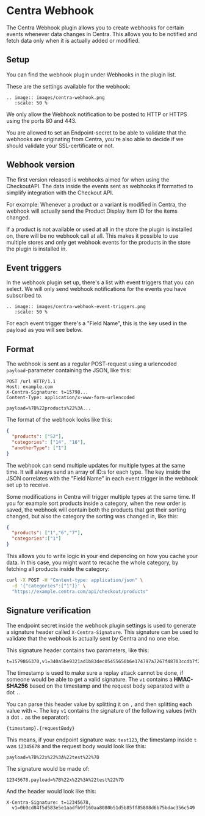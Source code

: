 # Centra Webhook

The Centra Webhook plugin allows you to create webhooks for certain events whenever data changes in Centra. This allows you to be notified and fetch data only when it is actually added or modified.

## Setup

You can find the webhook plugin under Webhooks in the plugin list.

These are the settings available for the webhook:

```eval_rst
.. image:: images/centra-webhook.png
   :scale: 50 %
```

We only allow the Webhook notification to be posted to HTTP or HTTPS using the ports 80 and 443.

You are allowed to set an Endpoint-secret to be able to validate that the webhooks are originating from Centra, you're also able to decide if we should validate your SSL-certificate or not.

## Webhook version

The first version released is webhooks aimed for when using the CheckoutAPI. The data inside the events sent as webhooks if formatted to simplify integration with the Checkout API.

For example: Whenever a product or a variant is modified in Centra, the webhook will actually send the Product Display Item ID for the items changed. 

If a product is not available or used at all in the store the plugin is installed on, there will be no webhook call at all. This makes it possible to use multiple stores and only get webhook events for the products in the store the plugin is installed in.

## Event triggers

In the webhook plugin set up, there's a list with event triggers that you can select. We will only send webhook notifications for the events you have subscribed to.

```eval_rst
.. image:: images/centra-webhook-event-triggers.png
   :scale: 50 %
```

For each event trigger there's a "Field Name", this is the key used in the payload as you will see below.

## Format

The webhook is sent as a regular POST-request using a urlencoded `payload`-parameter containing the JSON, like this:

```
POST /url HTTP/1.1
Host: example.com
X-Centra-Signature: t=15798...
Content-Type: application/x-www-form-urlencoded

payload=%7B%22products%22%3A...
```

The format of the webhook looks like this:

```json
{
  "products": ["52"],
  "categories": ["14", "16"],
  "anotherType": ["1"]
}
```

The webhook can send multiple updates for multiple types at the same time. It will always send an array of ID:s for each type. The key inside the JSON correlates with the "Field Name" in each event trigger in the webhook set up to receive.

Some modifications in Centra will trigger multiple types at the same time. If you for example sort products inside a category, when the new order is saved, the webhook will contain both the products that got their sorting changed, but also the category the sorting was changed in, like this:

```json
{
  "products": ["1","6","7"],
  "categories":["1"]
}
```

This allows you to write logic in your end depending on how you cache your data. In this case, you might want to recache the whole category, by fetching all products inside the category:

```sh
curl -X POST -H "Content-type: application/json" \
  -d '{"categories":["1"]}' \
  "https://example.centra.com/api/checkout/products"
```

## Signature verification

The endpoint secret inside the webhook plugin settings is used to generate a signature header called `X-Centra-Signature`. This signature can be used to validate that the webhook is actually sent by Centra and no one else.

This signature header contains two parameters, like this:

```text
t=1579866370,v1=340a5be9321ad1b83dec05455650b6e174797a7267f48703ccdb7f251a8ba6c9
```

The timestamp is used to make sure a replay attack cannot be done, if someone would be able to get a valid signature. The `v1` contains a **HMAC-SHA256** based on the timestamp and the request body separated with a dot `.`.

You can parse this header value by splitting it on `,` and then splitting each value with `=`. The key `v1` contains the signature of the following values (with a dot `.` as the separator):

```text
{timestamp}.{requestBody}
```

This means, if your endpoint signature was: `test123`, the timestamp inside `t` was `12345678` and the request body would look like this:

```text
payload=%7B%22x%22%3A%22test%22%7D
```

The signature would be made of:

```text
12345678.payload=%7B%22x%22%3A%22test%22%7D
```

And the header would look like this:

```text
X-Centra-Signature: t=12345678,
  v1=0b9cd84f5d583e5e1aadfb9f160aa8080b51d5b85ff85808d6b75bdac356c549
```

